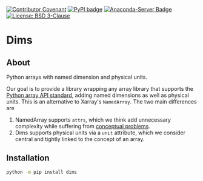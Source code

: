 [![Contributor Covenant](https://img.shields.io/badge/Contributor%20Covenant-2.1-4baaaa.svg)](CODE_OF_CONDUCT.md)
[![PyPI badge](http://img.shields.io/pypi/v/dims.svg)](https://pypi.python.org/pypi/dims)
[![Anaconda-Server Badge](https://anaconda.org/pydims/dims/badges/version.svg)](https://anaconda.org/pydims/dims)
[![License: BSD 3-Clause](https://img.shields.io/badge/License-BSD%203--Clause-blue.svg)](LICENSE)

# Dims

## About

Python arrays with named dimension and physical units.

Our goal is to provide a library wrapping any array library that supports the [Python array API standard](https://data-apis.org/array-api/latest/), adding named dimensions as well as physical units.
This is an alternative to Xarray's `NamedArray`.
The two main differences are
1. NamedArray supports `attrs`, which we think add unnecessary complexity while suffering from [conceptual problems](https://scipp.github.io/development/adr/0016-do-not-support-attrs.html).
2. Dims supports physical units via a `unit` attribute, which we consider central and tightly linked to the concept of an array.

## Installation

```sh
python -m pip install dims
```
